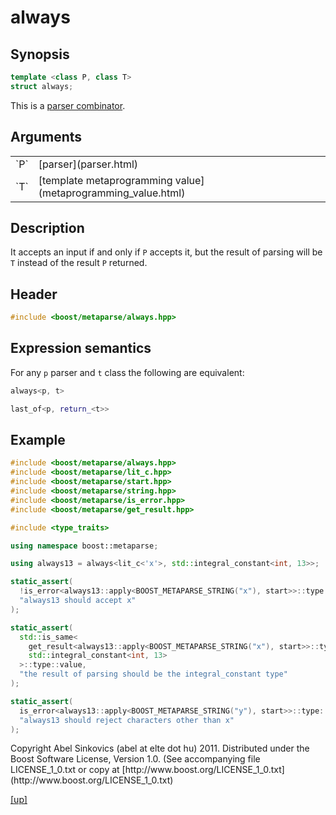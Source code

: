 # always

## Synopsis

```cpp
template <class P, class T>
struct always;
```

This is a [parser combinator](parser_combinator.html).

## Arguments

<table cellpadding='0' cellspacing='0'>
  <tr>
    <td>`P`</td>
    <td>[parser](parser.html)</td>
  </tr>
  <tr>
    <td>`T`</td>
    <td>[template metaprogramming value](metaprogramming_value.html)</td>
  </tr>
</table>

## Description

It accepts an input if and only if `P` accepts it, but the result of parsing
will be `T` instead of the result `P` returned.

## Header

```cpp
#include <boost/metaparse/always.hpp>
```

## Expression semantics

For any `p` parser and `t` class the following are equivalent:

```cpp
always<p, t>

last_of<p, return_<t>>
```

## Example

```cpp
#include <boost/metaparse/always.hpp>
#include <boost/metaparse/lit_c.hpp>
#include <boost/metaparse/start.hpp>
#include <boost/metaparse/string.hpp>
#include <boost/metaparse/is_error.hpp>
#include <boost/metaparse/get_result.hpp>

#include <type_traits>

using namespace boost::metaparse;

using always13 = always<lit_c<'x'>, std::integral_constant<int, 13>>;

static_assert(
  !is_error<always13::apply<BOOST_METAPARSE_STRING("x"), start>>::type::value,
  "always13 should accept x"
);

static_assert(
  std::is_same<
    get_result<always13::apply<BOOST_METAPARSE_STRING("x"), start>>::type,
    std::integral_constant<int, 13>
  >::type::value,
  "the result of parsing should be the integral_constant type"
);

static_assert(
  is_error<always13::apply<BOOST_METAPARSE_STRING("y"), start>>::type::value,
  "always13 should reject characters other than x"
);
```

<p class="copyright">
Copyright Abel Sinkovics (abel at elte dot hu) 2011.
Distributed under the Boost Software License, Version 1.0.
(See accompanying file LICENSE_1_0.txt or copy at
[http://www.boost.org/LICENSE_1_0.txt](http://www.boost.org/LICENSE_1_0.txt)
</p>

[[up]](reference.html)

